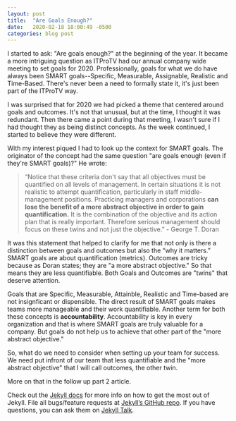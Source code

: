 ```yaml
---
layout: post
title:  "Are Goals Enough?"
date:   2020-02-18 18:00:49 -0500
categories: blog post
---
```


I started to ask: "Are goals enough?" at the beginning of the year. It became a more intriguing question as ITProTV had our annual company wide meeting to set goals for 2020.  Professionally, goals for what we do have always been SMART goals--Specific, Measurable, Assignable, Realistic and Time-Based.  There's never been a need to formally state it, it's just been part of the ITProTV way.

I was surprised that for 2020 we had picked a theme that centered around goals and outcomes. It's not that unusual, but at the time, I thought it was redundant. Then there came a point during that meeting, I wasn't sure if I had thought they as being distinct concepts. As the week continued, I started to believe they were different.

With my interest piqued I had to look up the context for SMART goals. The originator of the concept had the same question "are goals enough (even if they're SMART goals)?" He wrote: 

>“Notice that these criteria don't say that all objectives must be quantified on all levels of management. In certain situations it is not realistic to attempt quantification, particularly in staff middle-management positions. Practicing managers and corporations **can lose the benefit of a more abstract objective in order to gain quantification.** It is the combination of the objective and its action plan that is really important. Therefore serious management should focus on these twins and not just the objective.”  - George T. Doran

It was this statement that helped to clarify for me that not only is there a distinction between goals and outcomes but also the “why it matters.” SMART goals are about quantification (metrics). Outcomes are tricky because as Doran states; they are "a more abstract objective." So that means they are less quantifiable. Both Goals and Outcomes are "twins" that deserve attention.

Goals that are Specific, Measurable, Attainble, Realistic and Time-based are not insignficant or dispensible. The direct result of SMART goals makes teams more manageable and their work quantifiable. Another term for both these concepts is **accountability**. Accountability is key in every organization and that is where SMART goals are truly valuable for a company.  But goals do not help us to achieve that other part of the "more abstract objective."

So, what do we need to consider when setting up your team for success.  We need put infront of our team that less quantifiable and the "more abstract objective" that I will call outcomes, the other twin.

More on that in the follow up part 2 article.



Check out the [Jekyll docs][jekyll-docs] for more info on how to get the most out of Jekyll. File all bugs/feature requests at [Jekyll’s GitHub repo][jekyll-gh]. If you have questions, you can ask them on [Jekyll Talk][jekyll-talk].

[jekyll-docs]: https://jekyllrb.com/docs/home
[jekyll-gh]:   https://github.com/jekyll/jekyll
[jekyll-talk]: https://talk.jekyllrb.com/
